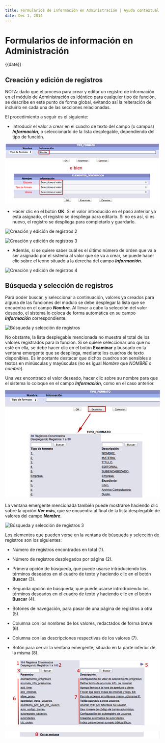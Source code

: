 ```yaml
---
title: Formularios de información en Administración | Ayuda contextual de Janium
date: Dec 1, 2014
---
```


# Formularios de información en Administración

{{date}}

## Creación y edición de registros

NOTA: dado que el proceso para crear y editar un registro de información
en el módulo de Administración es idéntico para cualquier tipo de
función, se describe en este punto de forma global, evitando así la
reiteración de incluirlo en cada una de las secciones relacionadas.

El procedimiento a seguir es el siguiente:

-   Introducir el valor a crear en el cuadro de texto del campo (o
    campos) ***Información***, o seleccionarlo de la lista desplegable,
    dependiendo del tipo de función.

![Creación y edición de registros](Creacion_registros.png)

-   Hacer clic en el botón **OK**. Si el valor introducido en el paso
    anterior ya está asignado, el registro se despliega para editarlo.
    Si no es así, si es nuevo, el registro se despliega para completarlo
    y guardarlo.

![Creación y edición de registros
2](Creacion_registros2.png)

![Creación y edición de registros
3](Creacion_registros3.png)

-   Además, si se quiere saber cuál es el último número de orden que va
    a ser asignado por el sistema al valor que se va a crear, se puede
    hacer clic sobre el icono situado a la derecha del campo
    ***Información***.

![Creación y edición de registros
4](Creacion_registros4.png)

## Búsqueda y selección de registros

Para poder buscar, y seleccionar a continuación, valores ya creados para
alguna de las funciones del módulo se debe desplegar la lista que se
encuentra en el campo ***Nombre***. Al llevar a cabo la selección del
valor deseado, el sistema lo coloca de forma automática en su campo
***Información*** correspondiente.

![Búsqueda y selección de
registros](Busqueda_registros.png)

No obstante, la lista desplegable mencionada no muestra el total de los
valores registrados para la función. Si se quiere seleccionar uno que no
esté en ella, se debe hacer clic en el botón **Examinar** y buscarlo en
la ventana emergente que se despliega, mediante los cuadros de texto
disponibles. Es importante destacar que dichos cuadros son sensibles a
textos en minúsculas y mayúsculas (no es igual *Nombre* que *NOMBRE* o
*nombre*).

Una vez encontrado el valor deseado, hacer clic sobre su nombre para que
el sistema lo coloque en el campo ***Información***, como en el caso
anterior.

![Búsqueda y selección de registros 2](Busqueda_registros2.png)

La ventana emergente mencionada también puede mostrarse haciendo clic
sobre la opción **Ver más**, que se encuentra al final de la lista
desplegable de valores del campo ***Nombre***.

![Búsqueda y selección de registros
3](Parametros_generales3.png)

Los elementos que pueden verse en la ventana de búsqueda y selección de
registros son los siguientes:

-   Número de registros encontrados en total (1).

-   Número de registros desplegados por página (2).

-   Primera opción de búsqueda, que puede usarse introduciendo los
    términos deseados en el cuadro de texto y haciendo clic en el botón
    **Buscar** (3).

-   Segunda opción de búsqueda, que puede usarse introduciendo los
    términos deseados en el cuadro de texto y haciendo clic en el botón
    **Buscar** (4).

-   Botones de navegación, para pasar de una página de registros a otra
    (5).

-   Columna con los nombres de los valores, redactados de forma breve
    (6).

-   Columna con las descripciones respectivas de los valores (7).

-   Botón para cerrar la ventana emergente, situado en la parte inferior
    de la misma (8).

![Búsqueda y selección de registros 4](Parametros_generales4.png)

![](Parametros_generales5.png)

